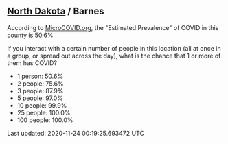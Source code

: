 
## [North Dakota](/united-states/north-dakota) / Barnes

According to [MicroCOVID.org](http://microcovid.org),
the "Estimated Prevalence" of COVID in this county is 50.6%

If you interact with a certain number of people in this location
(all at once in a group, or spread out across the day), what is the chance that
1 or more of them has COVID?

- 1 person: 50.6%
- 2 people: 75.6%
- 3 people: 87.9%
- 5 people: 97.0%
- 10 people: 99.9%
- 25 people: 100.0%
- 100 people: 100.0%

Last updated: 2020-11-24 00:19:25.693472 UTC
